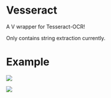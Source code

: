 # Vesseract

A V wrapper for Tesseract-OCR!

Only contains string extraction currently.

# Example
![](https://i.imgur.com/Y3WR6Av.png)

![](https://i.imgur.com/kB7TlgY.png)
